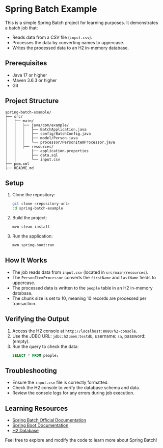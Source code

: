 # Spring Batch Example

This is a simple Spring Batch project for learning purposes. It demonstrates a batch job that:
- Reads data from a CSV file (`input.csv`).
- Processes the data by converting names to uppercase.
- Writes the processed data to an H2 in-memory database.

## Prerequisites
- Java 17 or higher
- Maven 3.6.3 or higher
- Git

## Project Structure
```
spring-batch-example/
├── src/
│   ├── main/
│   │   ├── java/com/example/
│   │   │   ├── BatchApplication.java
│   │   │   ├── config/BatchConfig.java
│   │   │   ├── model/Person.java
│   │   │   └── processor/PersonItemProcessor.java
│   │   ├── resources/
│   │       ├── application.properties
│   │       ├── data.sql
│   │       └── input.csv
├── pom.xml
├── README.md
```

## Setup
1. Clone the repository:
   ```bash
   git clone <repository-url>
   cd spring-batch-example
   ```

2. Build the project:
   ```bash
   mvn clean install
   ```

3. Run the application:
   ```bash
   mvn spring-boot:run
   ```

## How It Works
- The job reads data from `input.csv` (located in `src/main/resources`).
- The `PersonItemProcessor` converts the `firstName` and `lastName` fields to uppercase.
- The processed data is written to the `people` table in an H2 in-memory database.
- The chunk size is set to 10, meaning 10 records are processed per transaction.

## Verifying the Output
1. Access the H2 console at `http://localhost:8080/h2-console`.
2. Use the JDBC URL: `jdbc:h2:mem:testdb`, username: `sa`, password: (empty).
3. Run the query to check the data:
   ```sql
   SELECT * FROM people;
   ```

## Troubleshooting
- Ensure the `input.csv` file is correctly formatted.
- Check the H2 console to verify the database schema and data.
- Review the console logs for any errors during job execution.

## Learning Resources
- [Spring Batch Official Documentation](https://docs.spring.io/spring-batch/docs/current/reference/html/index.html)
- [Spring Boot Documentation](https://docs.spring.io/spring-boot/docs/current/reference/htmlsingle/)
- [H2 Database](http://www.h2database.com/html/main.html)

Feel free to explore and modify the code to learn more about Spring Batch!